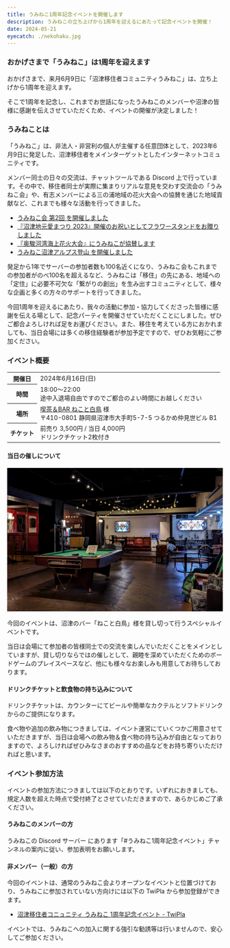 ```yaml
---
title: うみねこ1周年記念イベントを開催します
description: うみねこの立ち上げから1周年を迎えるにあたって記念イベントを開催！
date: 2024-05-21
eyecatch: ./nekohaku.jpg
---
```


### おかげさまで「うみねこ」は1周年を迎えます

おかげさまで、来月6月9日に「沼津移住者コミュニティうみねこ」は、立ち上げから1周年を迎えます。

そこで1周年を記念し、これまでお世話になったうみねこのメンバーや沼津の皆様に感謝を伝えさせていただくため、イベントの開催が決定しました！

### うみねことは

「うみねこ」は、非法人・非営利の個人が主催する任意団体として、2023年6月9日に発足した、沼津移住者をメインターゲットとしたインターネットコミュニティです。

メンバー同士の日々の交流は、チャットツールである Discord 上で行っています。その中で、移住者同士が実際に集まりリアルな意見を交わす交流会の「うみねこ会」や、有志メンバーによる三の浦地域の花火大会への協賛を通じた地域貢献など、これまでも様々な活動を行ってきました。

* [うみねこ会 第2回 を開催しました](/news/20230827/umineco_2nd.html)
* [『沼津地元愛まつり 2023』開催のお祝いとしてフラワースタンドをお贈りしました](/news/20231007/jimoai_festival_2023_flower_stand.html)
* [『奥駿河湾海上花火大会』にうみねこが協賛します](/news/20231126/okusuruga_fireworks.html)
* [うみねこ沼津アルプス登山 を開催しました](/news/20240203/numazu_alps.html)

発足から1年でサーバーの参加者数も100名近くになり、うみねこ会もこれまでの参加者がのべ100名を超えるなど、うみねこは「移住」の先にある、地域への「定住」に必要不可欠な「繋がりの創出」を生み出すコミュニティとして、様々な企画と多くの方々のサポートを行ってきました。

今回1周年を迎えるにあたり、我々の活動に参加・協力してくださった皆様に感謝を伝える場として、記念パーティを開催させていただくことにしました。ぜひご都合よろしければ足をお運びください。また、移住を考えている方におかれましても、当日会場には多くの移住経験者が参加予定ですので、ぜひお気軽にご参加ください。


### イベント概要

<table class="table">
  <tr>
    <th>開催日</th>
    <td>2024年6月16日(日)</td>
  </tr>
  <tr>
    <th>時間</th>
    <td>
      18:00〜22:00<br>
      途中入退場自由ですのでご都合のよい時間にお越しください
    </td>
  </tr>
  <tr>
    <th>場所</th>
    <td>
      <a href="https://bar.nekohaku.com/">喫茶＆BAR ねこと白鳥</a> 様<br>
      〒410-0801 静岡県沼津市大手町5-7-5 つるかめ仲見世ビル B1
    </td>
  </tr>
  <tr>
    <th>チケット</th>
    <td>
      前売り 3,500円 / 当日 4,000円<br>
      ドリンクチケット2枚付き
    </td>
  </tr>
</table>

#### 当日の催しについて

![](nekohaku.jpg)

今回のイベントは、沼津のバー「ねこと白鳥」様を貸し切って行うスペシャルイベントです。

当日は会場にて参加者の皆様同士での交流を楽しんでいただくことをメインとしていますが、貸し切りならではの催しとして、親睦を深めていただくためのボードゲームのプレイスペースなど、他にも様々なお楽しみも用意してお待ちしております。

#### ドリンクチケットと飲食物の持ち込みについて

ドリンクチケットは、カウンターにてビールや簡単なカクテルとソフトドリンクからのご提供になります。

食べ物や追加の飲み物につきましては、イベント運営にていくつかご用意させていただきますが、当日は会場への飲み物＆食べ物の持ち込みが自由となっておりますので、よろしければぜひみなさまのおすすめの品などをお持ち寄りいただければと思います。

### イベント参加方法

イベントの参加方法につきましては以下のとおりです。いずれにおきましても、規定人数を超えた時点で受付終了とさせていただきますので、あらかじめご了承ください。

#### うみねこのメンバーの方

うみねこの Discord サーバー にあります「#うみねこ1周年記念イベント」チャンネルの案内に従い、参加表明をお願いします。

#### 非メンバー（一般）の方

今回のイベントは、通常のうみねこ会よりオープンなイベントと位置づけており、うみねこに参加されていない方向けには以下の TwiPla から参加登録ができます。

* [沼津移住者コニュニティ うみねこ 1周年記念イベント - TwiPla](https://twipla.jp/events/618459)

イベントでは、うみねこへの加入に関する強引な勧誘等は行いませんので、安心してご参加ください。

